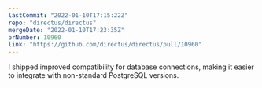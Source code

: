 ```yaml
---
lastCommit: "2022-01-10T17:15:22Z"
repo: "directus/directus"
mergeDate: "2022-01-10T17:23:35Z"
prNumber: 10960
link: "https://github.com/directus/directus/pull/10960"
---
```


I shipped improved compatibility for database connections, making it easier to integrate with non-standard PostgreSQL versions.